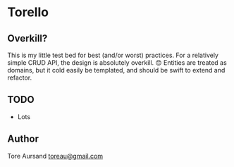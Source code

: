 # Torello

## Overkill?

This is my little test bed for best (and/or worst) practices. For a relatively simple
CRUD API, the design is absolutely overkill. 😊 Entities are treated as domains, but
it cold easily be templated, and should be swift to extend and refactor.

## TODO

* Lots

## Author

Tore Aursand <toreau@gmail.com>
